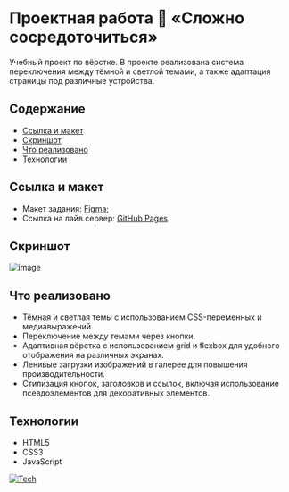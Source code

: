 # Проектная работа 🔮 «Сложно сосредоточиться»
Учебный проект по вёрстке. В проекте реализована система переключения между тёмной и светлой темами, а также адаптация страницы под различные устройства.

## Содержание
* [Cсылка и макет](#ссылка-и-макет)
* [Скриншот](#скриншот)
* [Что реализовано](#что-реализовано)
* [Технологии](#технологии)

## Ссылка и макет
* Макет задания: [Figma](https://www.figma.com/file/lCqDbWjgllgJtb2hmCqfyX/%236-%D0%A1%D0%BB%D0%BE%D0%B6%D0%BD%D0%BE-%D1%81%D0%BE%D1%81%D1%80%D0%B5%D0%B4%D0%BE%D1%82%D0%BE%D1%87%D0%B8%D1%82%D1%8C%D1%81%D1%8F?type=design&node-id=0-1&t=APAUXUcSQ3Pijp4O-0);
* Ссылка на лайв сервер: [GitHub Pages](https://feleroy.github.io/slozhno-sosredotochitsya/).

## Скриншот
![image](https://github.com/user-attachments/assets/54e2ef00-c84f-4317-86d7-62e65b16430f)

## Что реализовано
* Тёмная и светлая темы с использованием CSS-переменных и медиавыражений.
* Переключение между темами через кнопки.
* Адаптивная вёрстка с использованием grid и flexbox для удобного отображения на различных экранах.
* Ленивые загрузки изображений в галерее для повышения производительности.
* Стилизация кнопок, заголовков и ссылок, включая использование псевдоэлементов для декоративных элементов.

## Технологии
* HTML5
* CSS3
* JavaScript

[![Tech](https://skillicons.dev/icons?i=html,css,js&theme=light)](https://skillicons.dev)

